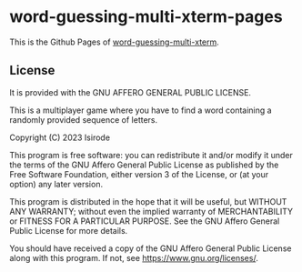 # word-guessing-multi-xterm-pages

This is the Github Pages of [word-guessing-multi-xterm](https://github.com/isirode/word-guessing-multi-xterm).

## License

It is provided with the GNU AFFERO GENERAL PUBLIC LICENSE.

This is a multiplayer game where you have to find a word containing a randomly provided sequence of letters.

Copyright (C) 2023  Isirode

This program is free software: you can redistribute it and/or modify
it under the terms of the GNU Affero General Public License as
published by the Free Software Foundation, either version 3 of the
License, or (at your option) any later version.

This program is distributed in the hope that it will be useful,
but WITHOUT ANY WARRANTY; without even the implied warranty of
MERCHANTABILITY or FITNESS FOR A PARTICULAR PURPOSE.  See the
GNU Affero General Public License for more details.

You should have received a copy of the GNU Affero General Public License
along with this program.  If not, see <https://www.gnu.org/licenses/>.
